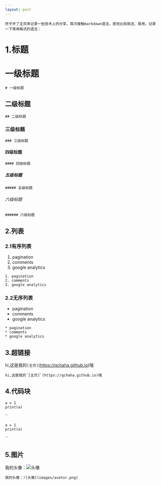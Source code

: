 ```yaml
---
layout: post
---
```

    终于开了主页来记录一些技术上的分享，首次接触markdown语法，感觉比较简洁、易用，记录一下常用格式的语法：

# 1.标题

# 一级标题
```
# 一级标题
```
## 二级标题
```
## 二级标题
```
### 三级标题
```
### 三级标题
```
#### 四级标题
```
#### 四级标题
```
##### 五级标题
```
##### 五级标题
```
###### 六级标题
```
###### 六级标题
```


## 2.列表

### 2.1有序列表
1. pagination
2. comments
3. google analytics

```
1. pagination
2. comments
3. google analytics
```

### 2.2无序列表
* pagination
* comments
* google analytics

```
* pagination
* comments
* google analytics
```


## 3.超链接

hi,这是我的`[主页]`(https://qchaha.github.io)哦
```
hi,这是我的`[主页]`(https://qchaha.github.io)哦
```


## 4.代码块

```
a = 1
print(a)
```

``
```
a = 1
print(a)
```
``


## 5.图片
我的头像：![头像](images/avator.png)

```
我的头像：![头像](images/avator.png)
```